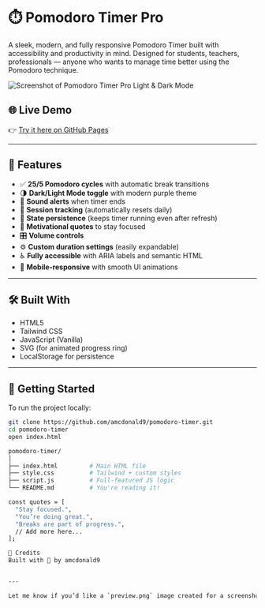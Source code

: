 # ⏱️ Pomodoro Timer Pro

A sleek, modern, and fully responsive Pomodoro Timer built with accessibility and productivity in mind. Designed for students, teachers, professionals — anyone who wants to manage time better using the Pomodoro technique.

![Screenshot of Pomodoro Timer Pro Light & Dark Mode](./preview.png)

## 🌐 Live Demo

👉 [Try it here on GitHub Pages](https://amcdonald9.github.io/pomodoro-timer/) 

---

## 📌 Features

- ✅ **25/5 Pomodoro cycles** with automatic break transitions
- 🌗 **Dark/Light Mode toggle** with modern purple theme
- 🔔 **Sound alerts** when timer ends
- 🎯 **Session tracking** (automatically resets daily)
- 💾 **State persistence** (keeps timer running even after refresh)
- 📢 **Motivational quotes** to stay focused
- 🎛️ **Volume controls**
- ⚙️ **Custom duration settings** (easily expandable)
- ♿ **Fully accessible** with ARIA labels and semantic HTML
- 📱 **Mobile-responsive** with smooth UI animations

---

## 🛠️ Built With

- HTML5
- Tailwind CSS
- JavaScript (Vanilla)
- SVG (for animated progress ring)
- LocalStorage for persistence

---

## 🚀 Getting Started

To run the project locally:

```bash
git clone https://github.com/amcdonald9/pomodoro-timer.git
cd pomodoro-timer
open index.html

pomodoro-timer/
│
├── index.html         # Main HTML file
├── style.css          # Tailwind + custom styles
├── script.js          # Full-featured JS logic
└── README.md          # You're reading it!

const quotes = [
  "Stay focused.",
  "You’re doing great.",
  "Breaks are part of progress.",
  // Add more here...
];

🙌 Credits
Built with 💜 by amcdonald9


---

Let me know if you’d like a `preview.png` image created for a screenshot, or any badges (e.g., MIT license, GitHub pages, etc.) added to the README.
